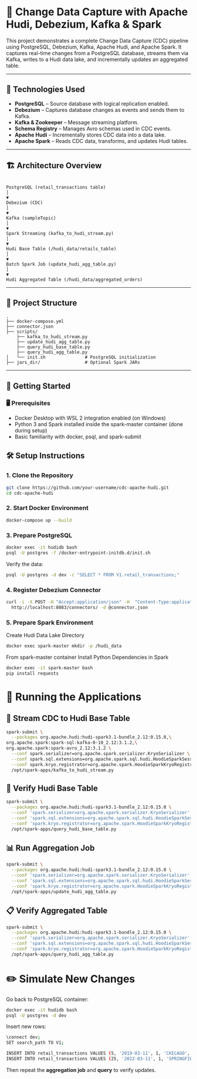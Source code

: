 # 🧪 Change Data Capture with Apache Hudi, Debezium, Kafka & Spark

This project demonstrates a complete Change Data Capture (CDC) pipeline using PostgreSQL, Debezium, Kafka, Apache Hudi, and Apache Spark. It captures real-time changes from a PostgreSQL database, streams them via Kafka, writes to a Hudi data lake, and incrementally updates an aggregated table.

---

## 🔧 Technologies Used

- **PostgreSQL** – Source database with logical replication enabled.
- **Debezium** – Captures database changes as events and sends them to Kafka.
- **Kafka & Zookeeper** – Message streaming platform.
- **Schema Registry** – Manages Avro schemas used in CDC events.
- **Apache Hudi** – Incrementally stores CDC data into a data lake.
- **Apache Spark** – Reads CDC data, transforms, and updates Hudi tables.

---

## 🏗️ Architecture Overview
```text

PostgreSQL (retail_transactions table)
│
▼
Debezium (CDC)
│
▼
Kafka (sampleTopic)
│
▼
Spark Streaming (kafka_to_hudi_stream.py)
│
▼
Hudi Base Table (/hudi_data/retails_table)
│
▼
Batch Spark Job (update_hudi_agg_table.py)
│
▼
Hudi Aggregated Table (/hudi_data/aggregated_orders)
```

---

## 📁 Project Structure
```text
.
├── docker-compose.yml
├── connector.json
├── scripts/
    ├── kafka_to_hudi_stream.py
    ├── update_hudi_agg_table.py
    ├── query_hudi_base_table.py
    ├── query_hudi_agg_table.py
│   └── init.sh               # PostgreSQL initialization
├── jars_dir/                 # Optional Spark JARs

```

---

## 🚀 Getting Started
### 🖥️ Prerequisites
- Docker Desktop with WSL 2 integration enabled (on Windows)
- Python 3 and Spark installed inside the spark-master container (done during setup)
- Basic familiarity with docker, psql, and spark-submit

## 🛠️ Setup Instructions
### 1. Clone the Repository

```bash
git clone https://github.com/your-username/cdc-apache-hudi.git
cd cdc-apache-hudi
```

### 2. Start Docker Environment

```bash
docker-compose up --build
```

### 3. Prepare PostgreSQL

```bash
docker exec -it hudidb bash
psql -U postgres -f /docker-entrypoint-initdb.d/init.sh
```
Verify the data:
```bash
psql -U postgres -d dev -c "SELECT * FROM V1.retail_transactions;"
```

### 4. Register Debezium Connector

```bash
curl -i -X POST -H "Accept:application/json" -H  "Content-Type:application/json" \
  http://localhost:8083/connectors/ -d @connector.json
```

### 5. Prepare Spark Environment 
Create Hudi Data Lake Directory
```bash
docker exec spark-master mkdir -p /hudi_data
```
From spark-master container Install Python Dependencies in Spark
```bash
docker exec -it spark-master bash
pip install requests
```

# 📡 Running the Applications

## 🔁 Stream CDC to Hudi Base Table
```bash
spark-submit \
  --packages org.apache.hudi:hudi-spark3.1-bundle_2.12:0.15.0,\
org.apache.spark:spark-sql-kafka-0-10_2.12:3.1.2,\
org.apache.spark:spark-avro_2.12:3.1.2 \
  --conf spark.serializer=org.apache.spark.serializer.KryoSerializer \
  --conf spark.sql.extensions=org.apache.spark.sql.hudi.HoodieSparkSessionExtension \
  --conf spark.kryo.registrator=org.apache.spark.HoodieSparkKryoRegistrar \
  /opt/spark-apps/kafka_to_hudi_stream.py
```

## 📁 Verify Hudi Base Table
```bash
spark-submit \
  --packages org.apache.hudi:hudi-spark3.1-bundle_2.12:0.15.0 \
  --conf 'spark.serializer=org.apache.spark.serializer.KryoSerializer' \
  --conf 'spark.sql.extensions=org.apache.spark.sql.hudi.HoodieSparkSessionExtension' \
  --conf 'spark.kryo.registrator=org.apache.spark.HoodieSparkKryoRegistrar' \
  /opt/spark-apps/query_hudi_base_table.py
```

## 📊 Run Aggregation Job
```bash
spark-submit \
  --packages org.apache.hudi:hudi-spark3.1-bundle_2.12:0.15.0 \
  --conf 'spark.serializer=org.apache.spark.serializer.KryoSerializer' \
  --conf 'spark.sql.extensions=org.apache.spark.sql.hudi.HoodieSparkSessionExtension' \
  --conf 'spark.kryo.registrator=org.apache.spark.HoodieSparkKryoRegistrar' \
  /opt/spark-apps/update_hudi_agg_table.py
```

## 📋 Verify Aggregated Table
```bash
spark-submit \
  --packages org.apache.hudi:hudi-spark3.1-bundle_2.12:0.15.0 \
  --conf 'spark.serializer=org.apache.spark.serializer.KryoSerializer' \
  --conf 'spark.sql.extensions=org.apache.spark.sql.hudi.HoodieSparkSessionExtension' \
  --conf 'spark.kryo.registrator=org.apache.spark.HoodieSparkKryoRegistrar' \
  /opt/spark-apps/query_hudi_agg_table.py
```

# ✏️ Simulate New Changes

Go back to PostgreSQL container:
```bash
docker exec -it hudidb bash
psql -U postgres -d dev
```
Insert new rows:
```bash
\connect dev;
SET search_path TO V1;

INSERT INTO retail_transactions VALUES (5, '2019-03-11', 1, 'CHICAGO', 'IL', 9, 146.25);
INSERT INTO retail_transactions VALUES (25, '2022-03-11', 1, 'SPRINGFIELD', 'IL', 33, 146.25);
```
Then repeat the **aggregation job** and **query** to verify updates.

